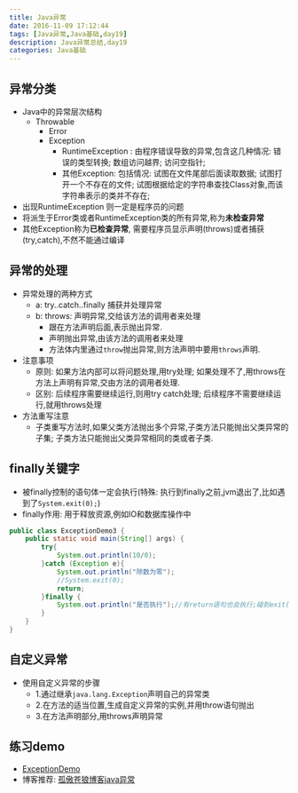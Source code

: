 ```yaml
---
title: Java异常
date: 2016-11-09 17:12:44
tags: [Java异常,Java基础,day19]
description: Java异常总结,day19
categories: Java基础
---
```

## 异常分类
- Java中的异常层次结构
    + Throwable
        * Error
        * Exception
            - RuntimeException : 由程序错误导致的异常,包含这几种情况: 错误的类型转换; 数组访问越界; 访问空指针;
            - 其他Exception:  包括情况: 试图在文件尾部后面读取数据; 试图打开一个不存在的文件; 试图根据给定的字符串查找Class对象,而该字符串表示的类并不存在;
- 出现RuntimeException 则一定是程序员的问题
- 将派生于Error类或者RuntimeException类的所有异常,称为**未检查异常**
- 其他Exception称为**已检查异常**, 需要程序员显示声明(throws)或者捕获(try,catch),不然不能通过编译

## 异常的处理
- 异常处理的两种方式
    + a: try..catch..finally 捕获并处理异常
    + b: throws: 声明异常,交给该方法的调用者来处理
        * 跟在方法声明后面,表示抛出异常.
        * 声明抛出异常,由该方法的调用者来处理
        * 方法体内里通过`throw`抛出异常,则方法声明中要用`throws`声明.
- 注意事项
    + 原则: 如果方法内部可以将问题处理,用try处理; 如果处理不了,用throws在方法上声明有异常,交由方法的调用者处理.
    + 区别: 后续程序需要继续运行,则用try catch处理; 后续程序不需要继续运行,就用throws处理   
- 方法重写注意
    + 子类重写方法时,如果父类方法抛出多个异常,子类方法只能抛出父类异常的子集; 子类方法只能抛出父类异常相同的类或者子类.
## finally关键字
- 被finally控制的语句体一定会执行(特殊: 执行到finally之前,jvm退出了,比如遇到了`System.exit(0);`)
- finally作用: 用于释放资源,例如IO和数据库操作中
```java
public class ExceptionDemo3 {
    public static void main(String[] args) {
        try{
            System.out.println(10/0);
        }catch (Exception e){
            System.out.println("除数为零");
            //System.exit(0);
            return;
        }finally {
            System.out.println("是否执行");//有return语句也会执行;碰到exit(0),jvm提前退出,则不执行
        }
    }
}
```
## 自定义异常
- 使用自定义异常的步骤
    + 1.通过继承`java.lang.Exception`声明自己的异常类
    + 2.在方法的适当位置,生成自定义异常的实例,并用throw语句抛出
    + 3.在方法声明部分,用throws声明异常

## 练习demo
- [ExceptionDemo](https://github.com/husthang/javaFoundation/tree/master/src/exception)
- 博客推荐: [孤傲苍狼博客java异常](http://www.cnblogs.com/xdp-gacl/p/3627390.html)
